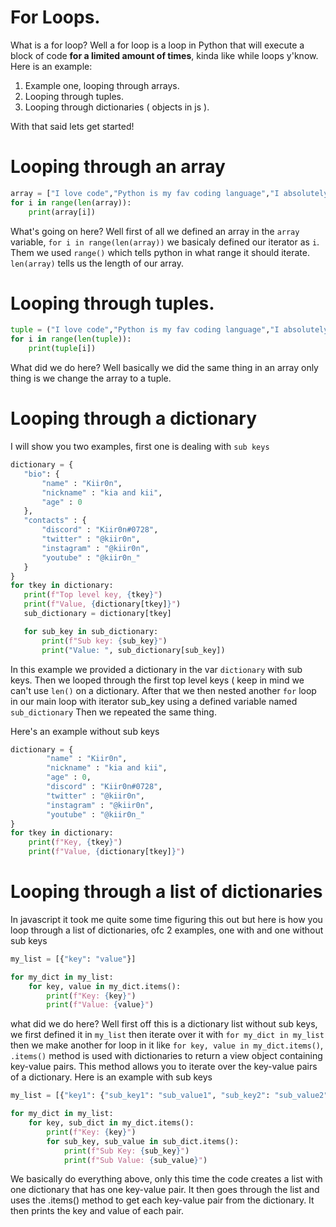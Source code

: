 # For Loops.
What is a for loop? Well a for loop is a loop in Python that will execute a block of code **for a limited amount of times**, kinda like while loops y'know. Here is an example:

1. Example one, looping through arrays.
2. Looping through tuples.
3. Looping through dictionaries ( objects in js ).

With that said lets get started!
# Looping through an array
```py
array = ["I love code","Python is my fav coding language","I absolutely suck at python"]
for i in range(len(array)):
    print(array[i])
```
What's going on here? Well first of all we defined an array in the `array` variable, `for i in range(len(array))` we basicaly defined our iterator as `i`.
Them we used `range()` which tells python in what range it should iterate. `len(array)` tells us the length of our array. 

# Looping through tuples.
```py
tuple = ("I love code","Python is my fav coding language","I absolutely suck at python")
for i in range(len(tuple)):
    print(tuple[i])
 ```
 What did we do here? Well basically we did the same thing in an array only thing is we change the array to a tuple.
 
 # Looping through a dictionary
 I will show you two examples, first one is dealing with `sub keys`
 ```py
 dictionary = {
    "bio": {
        "name" : "Kiir0n",
        "nickname" : "kia and kii",
        "age" : 0
    },
    "contacts" : {
        "discord" : "Kiir0n#0728",
        "twitter" : "@kiir0n",
        "instagram" : "@kiir0n",
        "youtube" : "@kiir0n_"
    }
}
for tkey in dictionary:
    print(f"Top level key, {tkey}")
    print(f"Value, {dictionary[tkey]}")
    sub_dictionary = dictionary[tkey]

    for sub_key in sub_dictionary:
        print(f"Sub key: {sub_key}")
        print("Value: ", sub_dictionary[sub_key])
 ```
In this example we provided a dictionary in the var `dictionary` with sub keys. Then we looped through the first top level keys ( keep in mind we can't use `len()` on a dictionary.
After that we then nested another `for` loop in our main loop with iterator sub_key using a defined variable named `sub_dictionary`
Then we repeated the same thing.

Here's an example without sub keys
```py
dictionary = {
        "name" : "Kiir0n",
        "nickname" : "kia and kii",
        "age" : 0,
        "discord" : "Kiir0n#0728",
        "twitter" : "@kiir0n",
        "instagram" : "@kiir0n",
        "youtube" : "@kiir0n_"
}
for tkey in dictionary:
    print(f"Key, {tkey}")
    print(f"Value, {dictionary[tkey]}")
```

# Looping through a list of dictionaries
In javascript it took me quite some time figuring this out but here is how you loop through a list of dictionaries, ofc 2 examples, one with and one without sub keys
```py
my_list = [{"key": "value"}]

for my_dict in my_list:
    for key, value in my_dict.items():
        print(f"Key: {key}")
        print(f"Value: {value}")
```

what did we do here? Well first off this is a dictionary list without sub keys, we first defined it in `my_list` then iterate over it with `for my_dict in my_list` then we make another for loop in it like `for key, value in my_dict.items()`, `.items()` method is used with dictionaries to return a view object containing key-value pairs. This method allows you to iterate over the key-value pairs of a dictionary.
Here is an example with sub keys
```py
my_list = [{"key1": {"sub_key1": "sub_value1", "sub_key2": "sub_value2"}},           {"key2": {"sub_key3": "sub_value3", "sub_key4": "sub_value4"}}]

for my_dict in my_list:
    for key, sub_dict in my_dict.items():
        print(f"Key: {key}")
        for sub_key, sub_value in sub_dict.items():
            print(f"Sub Key: {sub_key}")
            print(f"Sub Value: {sub_value}")
```

We basically do everything above, only this time the code creates a list with one dictionary that has one key-value pair. It then goes through the list and uses the .items() method to get each key-value pair from the dictionary. It then prints the key and value of each pair.
